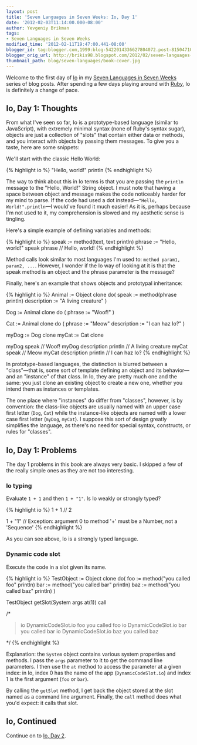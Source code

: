 ```yaml
---
layout: post
title: 'Seven Languages in Seven Weeks: Io, Day 1'
date: '2012-02-03T11:14:00.000-08:00'
author: Yevgeniy Brikman
tags:
- Seven Languages in Seven Weeks
modified_time: '2012-02-11T19:47:00.441-08:00'
blogger_id: tag:blogger.com,1999:blog-5422014336627804072.post-815047107515517475
blogger_orig_url: http://brikis98.blogspot.com/2012/02/seven-languages-in-seven-weeks-io-day-1.html
thumbnail_path: blog/seven-languages/book-cover.jpg
---
```


Welcome to the first day of [Io](http://iolanguage.com/) in my [Seven 
Languages in Seven 
Weeks](http://brikis98.blogspot.com/search/label/Seven%20Languages%20in%20Seven%20Weeks) 
series of blog posts. After spending a few days playing around with 
[Ruby](http://brikis98.blogspot.com/2012/01/seven-languages-in-seven-weeks-ruby-day.html), 
Io is definitely a change of pace. 

## Io, Day 1: Thoughts 

From what I've seen so far, Io is a prototype-based language (similar to 
JavaScript), with extremely minimal syntax (none of Ruby's syntax sugar), 
objects are just a collection of "slots" that contain either data or methods, 
and you interact with objects by passing them messages. To give you a taste, 
here are some snippets: 

We'll start with the classic Hello World: 

{% highlight io %}
"Hello, world!" println
{% endhighlight %}

The way to think about this in Io terms is that you are passing the `println` 
message to the "Hello, World!" String object. I must note that having a space 
between object and message makes the code noticeably harder for my mind to 
parse. If the code had used a dot instead&mdash;`"Hello, World!".println`&mdash;I 
would've found it much easier! As it is, perhaps because I'm not used to it, 
my comprehension is slowed and my aesthetic sense is tingling. 

Here's a simple example of defining variables and methods: 

{% highlight io %}
speak := method(text, text println)
phrase := "Hello, world!"
speak phrase   // Hello, world!
{% endhighlight %}

Method calls look similar to most languages I'm used to: 
`method param1, param2, ...`. However, I wonder if the Io way of looking at it is that the 
speak method is an object and the phrase parameter is the message? 

Finally, here's an example that shows objects and prototypal inheritance: 

{% highlight io %}
Animal := Object clone do(
  speak := method(phrase println)
  description := "A living creature"
)
 
Dog := Animal clone do (
  phrase := "Woof!"
)
 
Cat := Animal clone do (
  phrase := "Meow"
  description := "I can haz Io?"
)
 
myDog := Dog clone
myCat := Cat clone
 
myDog speak                // Woof!
myDog description println  // A living creature
myCat speak                // Meow
myCat description println  // I can haz Io?
{% endhighlight %}

In prototype-based languages, the distinction is blurred between a 
"class"&mdash;that is, some sort of template defining an object and its 
behavior&mdash;and an "instance" of that class. In Io, they are pretty much one 
and the same: you just clone an existing object to create a new one, whether 
you intend them as instances or templates. 

The one place where "instances" do differ from "classes", however, is by 
convention: the class-like objects are usually named with an upper case first 
letter (`Dog`, `Cat`) while the instance-like objects are named with a lower case 
first letter (`myDog`, `myCat`). I suppose this sort of design greatly simplifies 
the language, as there's no need for special syntax, constructs, or rules for 
"classes". 

## Io, Day 1: Problems 

The day 1 problems in this book are always very basic. I skipped a few of the 
really simple ones as they are not too interesting. 

### Io typing 

Evaluate `1 + 1` and then `1 + "1"`. Is Io weakly or strongly typed? 

{% highlight io %}
1 + 1   // 2
 
1 + "1" // Exception: argument 0 to method '+' must be a Number, not a 'Sequence'
{% endhighlight %}

As you can see above, Io is a strongly typed language. 

### Dynamic code slot 

Execute the code in a slot given its name. 

{% highlight io %}
TestObject := Object clone do(
  foo := method("you called foo" println)
  bar := method("you called bar" println)
  baz := method("you called baz" println)
)
 
TestObject getSlot(System args at(1)) call
 
/*
 
> io DynamicCodeSlot.io foo
you called foo
> io DynamicCodeSlot.io bar
you called bar
> io DynamicCodeSlot.io baz
you called baz

*/
{% endhighlight %}

Explanation: the `System` object contains various system properties and 
methods. I pass the `args` parameter to it to get the command line parameters. 
I then use the `at` method to access the parameter at a given index: in Io, 
index 0 has the name of the app (`DynamicCodeSlot.io`) and index 1 is the first 
argument (`foo` or `bar`). 

By calling the `getSlot` method, I get back the object stored at the slot 
named as a command line argument. Finally, the `call` method does what you'd 
expect: it calls that slot. 

## Io, Continued 

Continue on to [Io, Day 
2](http://brikis98.blogspot.com/2012/02/seven-languages-in-seven-weeks-io-day-2.html). 